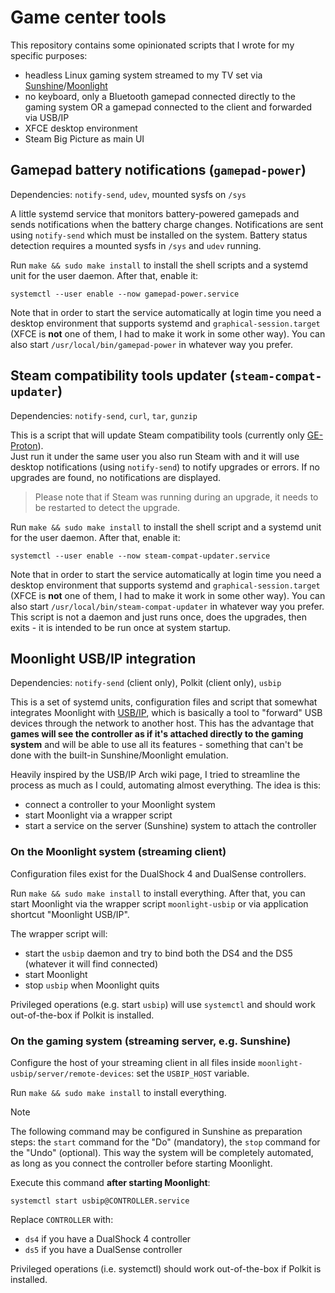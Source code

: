 # Game center tools

This repository contains some opinionated scripts that I wrote for my specific purposes:

* headless Linux gaming system streamed to my TV set via [Sunshine](https://app.lizardbyte.dev/Sunshine/)/[Moonlight](https://moonlight-stream.org/)
* no keyboard, only a Bluetooth gamepad connected directly to the gaming system OR a gamepad connected to the client and
  forwarded via USB/IP
* XFCE desktop environment
* Steam Big Picture as main UI

## Gamepad battery notifications (`gamepad-power`)

Dependencies: `notify-send`, `udev`, mounted sysfs on `/sys`

A little systemd service that monitors battery-powered gamepads and sends notifications when the battery charge changes.
Notifications are sent using `notify-send` which must be installed on the system. Battery status detection requires a
mounted sysfs in `/sys` and `udev` running.

Run `make && sudo make install` to install the shell scripts and a systemd unit for the user daemon. After that, enable it:

```shell
systemctl --user enable --now gamepad-power.service
```

Note that in order to start the service automatically at login time you need a desktop environment that supports systemd
and `graphical-session.target` (XFCE is **not** one of them, I had to make it work in some other way). You can also
start `/usr/local/bin/gamepad-power` in whatever way you prefer.

## Steam compatibility tools updater (`steam-compat-updater`)

Dependencies: `notify-send`, `curl`, `tar`, `gunzip` 

This is a script that will update Steam compatibility tools (currently only [GE-Proton](https://github.com/GloriousEggroll/proton-ge-custom)).  
Just run it under the same user you also run Steam with and it will use desktop notifications (using `notify-send`) to
notify upgrades or errors. If no upgrades are found, no notifications are displayed.

> Please note that if Steam was running during an upgrade, it needs to be restarted to detect the upgrade.

Run `make && sudo make install` to install the shell script and a systemd unit for the user daemon. After that, enable it:

```shell
systemctl --user enable --now steam-compat-updater.service
```

Note that in order to start the service automatically at login time you need a desktop environment that supports systemd
and `graphical-session.target` (XFCE is **not** one of them, I had to make it work in some other way). You can also
start `/usr/local/bin/steam-compat-updater` in whatever way you prefer. This script is not a daemon and just runs once,
does the upgrades, then exits - it is intended to be run once at system startup.

## Moonlight USB/IP integration

Dependencies: `notify-send` (client only), Polkit (client only), `usbip`

This is a set of systemd units, configuration files and script that somewhat integrates Moonlight
with [USB/IP](https://wiki.archlinux.org/title/USB/IP), which is basically a tool to "forward" USB devices through the network to another host. This has the
advantage that **games will see the controller as if it's attached directly to the gaming system** and will be able to
use all its features - something that can't be done with the built-in Sunshine/Moonlight emulation.

Heavily inspired by the USB/IP Arch wiki page, I tried to streamline the process as much as I could, automating almost
everything. The idea is this:

* connect a controller to your Moonlight system
* start Moonlight via a wrapper script
* start a service on the server (Sunshine) system to attach the controller

### On the Moonlight system (streaming client)

Configuration files exist for the DualShock 4 and DualSense controllers.

Run `make && sudo make install` to install everything. After that, you can start Moonlight via the wrapper script
`moonlight-usbip` or via application shortcut "Moonlight USB/IP".

The wrapper script will:

* start the `usbip` daemon and try to bind both the DS4 and the DS5 (whatever it will find connected)
* start Moonlight
* stop `usbip` when Moonlight quits

Privileged operations (e.g. start `usbip`) will use `systemctl` and should work out-of-the-box if Polkit is installed.

### On the gaming system (streaming server, e.g. Sunshine)

Configure the host of your streaming client in all files inside `moonlight-usbip/server/remote-devices`: set the
`USBIP_HOST` variable.

Run `make && sudo make install` to install everything.

> [!NOTE]
> The following command may be configured in Sunshine as preparation steps: the `start` command for the "Do" (mandatory), the `stop` command for the "Undo" (optional).
> This way the system will be completely automated, as long as you connect the controller before starting Moonlight.

Execute this command **after starting Moonlight**:

```shell
systemctl start usbip@CONTROLLER.service
```

Replace `CONTROLLER` with:

* `ds4` if you have a DualShock 4 controller
* `ds5` if you have a DualSense controller

Privileged operations (i.e. systemctl) should work out-of-the-box if Polkit is installed.
